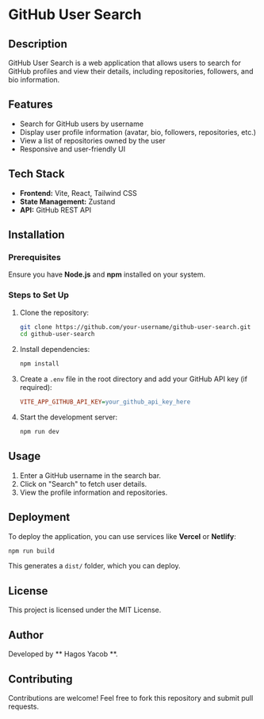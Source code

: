 # GitHub User Search

## Description
GitHub User Search is a web application that allows users to search for GitHub profiles and view their details, including repositories, followers, and bio information.

## Features
- Search for GitHub users by username
- Display user profile information (avatar, bio, followers, repositories, etc.)
- View a list of repositories owned by the user
- Responsive and user-friendly UI

## Tech Stack
- **Frontend:** Vite, React, Tailwind CSS
- **State Management:** Zustand
- **API:** GitHub REST API

## Installation

### Prerequisites
Ensure you have **Node.js** and **npm** installed on your system.

### Steps to Set Up
1. Clone the repository:
   ```sh
   git clone https://github.com/your-username/github-user-search.git
   cd github-user-search
   ```
2. Install dependencies:
   ```sh
   npm install
   ```
3. Create a `.env` file in the root directory and add your GitHub API key (if required):
   ```ini
   VITE_APP_GITHUB_API_KEY=your_github_api_key_here
   ```
4. Start the development server:
   ```sh
   npm run dev
   ```

## Usage
1. Enter a GitHub username in the search bar.
2. Click on "Search" to fetch user details.
3. View the profile information and repositories.

## Deployment
To deploy the application, you can use services like **Vercel** or **Netlify**:
```sh
npm run build
```
This generates a `dist/` folder, which you can deploy.

## License
This project is licensed under the MIT License.

## Author
Developed by ** Hagos Yacob **.

## Contributing
Contributions are welcome! Feel free to fork this repository and submit pull requests.


